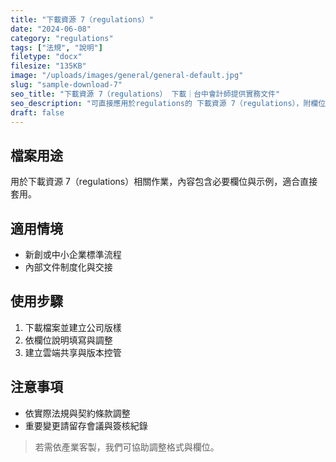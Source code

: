 ```yaml
---
title: "下載資源 7（regulations）"
date: "2024-06-08"
category: "regulations"
tags: ["法規", "說明"]
filetype: "docx"
filesize: "135KB"
image: "/uploads/images/general/general-default.jpg"
slug: "sample-download-7"
seo_title: "下載資源 7（regulations） 下載｜台中會計師提供實務文件"
seo_description: "可直接應用於regulations的 下載資源 7（regulations），附欄位說明與步驟，協助快速落地。"
draft: false
---
```


## 檔案用途
用於下載資源 7（regulations）相關作業，內容包含必要欄位與示例，適合直接套用。

## 適用情境
- 新創或中小企業標準流程
- 內部文件制度化與交接

## 使用步驟
1. 下載檔案並建立公司版樣
2. 依欄位說明填寫與調整
3. 建立雲端共享與版本控管

## 注意事項
- 依實際法規與契約條款調整
- 重要變更請留存會議與簽核紀錄

> 若需依產業客製，我們可協助調整格式與欄位。
